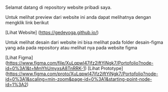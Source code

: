 Selamat datang di repository website pribadi saya. 

Untuk melihat preview dari website ini
anda dapat melihatnya dengan mengklik link berikut

[Lihat Website] (https://gedeyoga.github.io/)

Untuk melihat desain dari website ini bisa melihat pada folder desain-figma yang ada pada repository
atau melihat nya pada website figma

[Lihat Figma] (https://www.figma.com/file/XuLqpwl47ifz2iftYiNgk7/Portofolio?node-id=0%3A1&t=MmYhUmyxsA8TnRRK-1)
[Lihat Prototype] (https://www.figma.com/proto/XuLqpwl47ifz2iftYiNgk7/Portofolio?node-id=0%3A1&scaling=min-zoom&page-id=0%3A1&starting-point-node-id=1%3A2)

